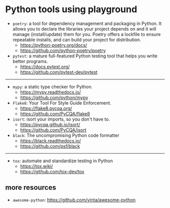 # Python tools using playground

- `poetry`: a tool for dependency management and packaging in Python. It allows you to declare the libraries your project depends on and it will manage (install/update) them for you. Poetry offers a lockfile to ensure repeatable installs, and can build your project for distribution.
    - https://python-poetry.org/docs/
    - https://github.com/python-poetry/poetry
- `pytest`: a mature full-featured Python testing tool that helps you write better programs.
    - https://docs.pytest.org/
    - https://github.com/pytest-dev/pytest

---------------

- `mypy`: a static type checker for Python.
    - https://mypy.readthedocs.io/
    - https://github.com/python/mypy
- `Flake8`: Your Tool For Style Guide Enforcement.
    - https://flake8.pycqa.org/
    - https://github.com/PyCQA/flake8
- `isort`:  isort your imports, so you don't have to.
    - https://pycqa.github.io/isort/
    - https://github.com/PyCQA/isort
- `black`: The uncompromising Python code formatter
    - https://black.readthedocs.io/
    - https://github.com/psf/black

---------------

- `tox`: automate and standardize testing in Python
    - https://tox.wiki/
    - https://github.com/tox-dev/tox

## more resources

- `awesome-python`: https://github.com/vinta/awesome-python
